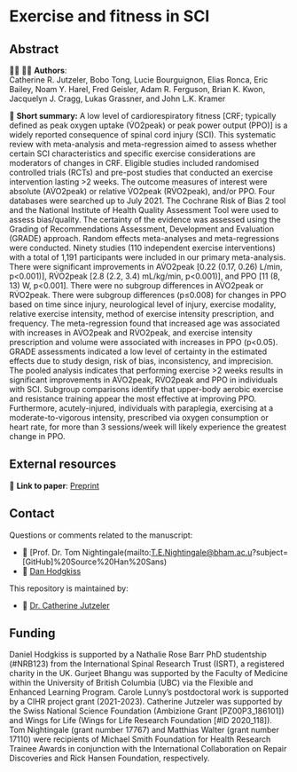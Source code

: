 # Exercise and fitness in SCI

## Abstract

:man_scientist: 👩‍🔬 **Authors**:  
Catherine R. Jutzeler, Bobo Tong, Lucie Bourguignon, Elias Ronca, Eric Bailey, Noam Y. Harel, Fred Geisler, Adam R. Ferguson, Brian K. Kwon, Jacquelyn J. Cragg, Lukas Grassner, and John L.K. Kramer

:memo: **Short summary:** A low level of cardiorespiratory fitness [CRF; typically defined as peak oxygen uptake (V̇O2peak) or peak power output (PPO)] is a widely reported consequence of spinal cord injury (SCI). This systematic review with meta-analysis and meta-regression aimed to assess whether certain SCI characteristics and specific exercise considerations are moderators of changes in CRF. Eligible studies included randomised controlled trials (RCTs) and pre-post studies that conducted an exercise intervention lasting >2 weeks. The outcome measures of interest were absolute (AV̇O2peak) or relative V̇O2peak (RV̇O2peak), and/or PPO. Four databases were searched up to July 2021. The Cochrane Risk of Bias 2 tool and the National Institute of Health Quality Assessment Tool were used to assess bias/quality. The certainty of the evidence was assessed using the Grading of Recommendations Assessment, Development and Evaluation (GRADE) approach. Random effects meta-analyses and meta-regressions were conducted. Ninety studies (110 independent exercise interventions) with a total of 1,191 participants were included in our primary meta-analysis. There were significant improvements in AV̇O2peak [0.22 (0.17, 0.26) L/min, p<0.001)], RV̇O2peak [2.8 (2.2, 3.4) mL/kg/min, p<0.001)], and PPO [11 (8, 13) W, p<0.001].  There were no subgroup differences in AV̇O2peak or RV̇O2peak. There were subgroup differences (p≤0.008) for changes in PPO based on time since injury, neurological level of injury, exercise modality, relative exercise intensity, method of exercise intensity prescription, and frequency. The meta-regression found that increased age was associated with increases in AV̇O2peak and RV̇O2peak, and exercise intensity prescription and volume were associated with increases in PPO (p<0.05). GRADE assessments indicated a low level of certainty in the estimated effects due to study design, risk of bias, inconsistency, and imprecision. The pooled analysis indicates that performing exercise >2 weeks results in significant improvements in AV̇O2peak, RV̇O2peak and PPO in individuals with SCI. Subgroup comparisons identify that upper-body aerobic exercise and resistance training appear the most effective at improving PPO. Furthermore, acutely-injured, individuals with paraplegia, exercising at a moderate-to-vigorous intensity, prescribed via oxygen consumption or heart rate, for more than 3 sessions/week will likely experience the greatest change in PPO.


## External resources

:open_book:	**Link to paper**: [Preprint](www.google.com)

## Contact
Questions or comments related to the manuscript:
* :e-mail: [Prof. Dr. Tom Nightingale(mailto:T.E.Nightingale@bham.ac.u?subject=[GitHub]%20Source%20Han%20Sans)
* :e-mail: [Dan Hodgkiss](mailto:ddh749@student.bham.ac.uk?subject=[GitHub]%20Source%20Han%20Sans)

This repository is maintained by:
* :e-mail: [Dr. Catherine Jutzeler](https://github.com/jutzca)

## Funding

Daniel Hodgkiss is supported by a Nathalie Rose Barr PhD studentship (#NRB123) from the International Spinal Research Trust (ISRT), a registered charity in the UK. Gurjeet Bhangu was supported by the Faculty of Medicine within the University of British Columbia (UBC) via the Flexible and Enhanced Learning Program. Carole Lunny’s postdoctoral work is supported by a CIHR project grant (2021-2023). Catherine Jutzeler was supported by  the Swiss National Science Foundation (Ambizione Grant [PZ00P3_186101]) and Wings for Life (Wings for Life Research Foundation [#ID 2020_118]). Tom Nightingale (grant number 17767) and Matthias Walter (grant number 17110) were recipients of Michael Smith Foundation for Health Research Trainee Awards in conjunction with the International Collaboration on Repair Discoveries and Rick Hansen Foundation, respectively. 

